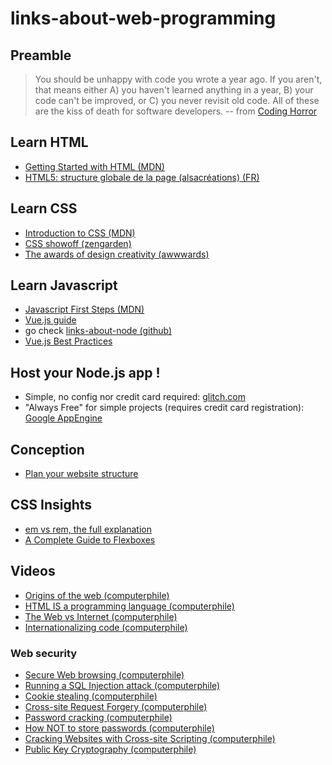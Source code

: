 # links-about-web-programming
## Preamble


> You should be unhappy with code you wrote a year ago. If you aren't, that means either A) you haven't learned anything in a year, B) your code can't be improved, or C) you never revisit old code. All of these are the kiss of death for software developers. 
>                   -- from [Coding Horror](https://blog.codinghorror.com/sucking-less-every-year)

## Learn HTML
- [Getting Started with HTML (MDN)](https://developer.mozilla.org/en-US/docs/Learn/HTML/Introduction_to_HTML/Getting_started)
- [HTML5: structure globale de la page (alsacréations) (FR)](https://www.alsacreations.com/article/lire/1374-html5-structure-globale-document.html)
## Learn CSS
- [Introduction to CSS (MDN)](https://developer.mozilla.org/en-US/docs/Learn/CSS/Introduction_to_CSS/Syntax)
- [CSS showoff (zengarden)](http://www.csszengarden.com/221/)
- [The awards of design creativity (awwwards)](https://www.awwwards.com/)
## Learn Javascript
- [Javascript First Steps (MDN)](https://developer.mozilla.org/en-US/docs/Learn/JavaScript/First_steps)
- [Vue.js guide](https://vuejs.org/v2/guide/)
- go check [links-about-node (github)](https://github.com/Musinux/links-about-node)
- [Vue.js Best Practices](https://docs.gitlab.com/ee/development/fe_guide/style_guide_js.html#vuejs)

## Host your Node.js app !
- Simple, no config nor credit card required: [glitch.com](https://glitch.com/)
- "Always Free" for simple projects (requires credit card registration): [Google AppEngine](https://cloud.google.com/appengine/)

## Conception
- [Plan your website structure](https://developer.mozilla.org/en-US/docs/Learn/HTML/Introduction_to_HTML/Document_and_website_structure#Planning_a_simple_website)

## CSS Insights
- [em vs rem, the full explanation](https://webdesign.tutsplus.com/tutorials/comprehensive-guide-when-to-use-em-vs-rem--cms-23984)
- [A Complete Guide to Flexboxes](https://css-tricks.com/snippets/css/a-guide-to-flexbox/)

## Videos
- [Origins of the web (computerphile)](https://www.youtube.com/watch?v=b0O3rsKjSOs)
- [HTML IS a programming language (computerphile)](https://www.youtube.com/watch?v=4A2mWqLUpzw)
- [The Web vs Internet (computerphile)](https://www.youtube.com/watch?v=oiR2mvep_nQ)
- [Internationalizing code (computerphile)](https://www.youtube.com/watch?v=0j74jcxSunY)

### Web security
- [Secure Web browsing (computerphile)](https://www.youtube.com/watch?v=E_wX40fQwEA&t=4s)
- [Running a SQL Injection attack (computerphile)](https://www.youtube.com/watch?v=ciNHn38EyRc)
- [Cookie stealing (computerphile)](https://www.youtube.com/watch?v=T1QEs3mdJoc)
- [Cross-site Request Forgery (computerphile)](https://www.youtube.com/watch?v=vRBihr41JTo)
- [Password cracking (computerphile)](https://www.youtube.com/watch?v=7U-RbOKanYs)
- [How NOT to store passwords (computerphile)](https://www.youtube.com/watch?v=8ZtInClXe1Q)
- [Cracking Websites with Cross-site Scripting (computerphile)](https://www.youtube.com/watch?v=L5l9lSnNMxg)
- [Public Key Cryptography (computerphile)](https://www.youtube.com/watch?v=GSIDS_lvRv4)
